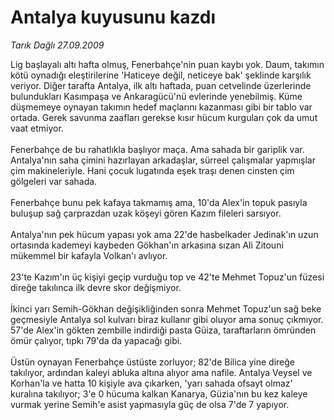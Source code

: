 # Antalya kuyusunu kazdı

*Tarık Dağlı 27.09.2009*

<div class="taraf_structure_2col_1zq">
<div class="margen_n">



 <p>Lig başlayalı altı hafta olmuş, Fenerbahçe'nin puan kaybı yok. Daum, takımın kötü oynadığı eleştirilerine 'Haticeye değil, neticeye bak' şeklinde karşılık veriyor. Diğer tarafta Antalya, ilk altı haftada, puan cetvelinde üzerlerinde bulundukları Kasımpaşa ve Ankaragücü'nü evlerinde yenebilmiş. Küme düşmemeye oynayan takımın hedef maçlarını kazanması gibi bir tablo var ortada. Gerek savunma zaafları gerekse kısır hücum kurguları çok da umut vaat etmiyor. <br/><br/>Fenerbahçe de bu rahatlıkla başlıyor maça. Ama sahada bir gariplik var. Antalya'nın saha çimini hazırlayan arkadaşlar, sürreel çalışmalar yapmışlar çim makineleriyle. Hani çocuk lugatında eşek traşı denen cinsten çim gölgeleri var sahada. <br/><br/>Fenerbahçe bunu pek kafaya takmamış ama, 10'da Alex'in topuk pasıyla buluşup sağ çarprazdan uzak köşeyi gören Kazım fileleri sarsıyor. <br/><br/>Antalya'nın pek hücum yapası yok ama 22'de hasbelkader Jedinak'ın uzun ortasında kademeyi kaybeden Gökhan'ın arkasına sızan Ali Zitouni mükemmel bir kafayla Volkan'ı avlıyor. <br/><br/>23'te Kazım'ın üç kişiyi geçip vurduğu top ve 42'te Mehmet Topuz'un füzesi direğe takılınca ilk devre skor değişmiyor. <br/><br/>İkinci yarı Semih-Gökhan değişikliğinden sonra Mehmet Topuz'un sağ beke geçmesiyle Antalya sol kulvarı biraz kullanır gibi oluyor ama sonuç çıkmıyor. 57'de Alex'in gökten zembille indirdiği pasta Güiza, taraftarların ömründen ömür çalıyor, tıpkı 79'da da yapacağı gibi. <br/><br/>Üstün oynayan Fenerbahçe üstüste zorluyor; 82'de Bilica yine direğe takılıyor, ardından kaleyi abluka altına alıyor ama nafile. Antalya Veysel ve Korhan'la ve hatta 10 kişiyle ava çıkarken, 'yarı sahada ofsayt olmaz' kuralına takılıyor; 3'e 0 hücuma kalkan Kanarya, Güzia'nın bu kez kaleye vurmak yerine Semih'e asist yapmasıyla güç de olsa 7'de 7 yapıyor.</p>
<br/>
<br/>
<br/>



<br/>


<div id="taraf_not">
</div>

</div>


</div>
